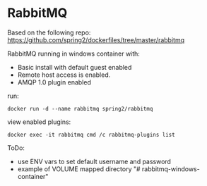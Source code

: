 # RabbitMQ 
Based on the following repo: https://github.com/spring2/dockerfiles/tree/master/rabbitmq

RabbitMQ running in windows container with:
- Basic install with default guest enabled
- Remote host access is enabled.
- AMQP 1.0 plugin enabled

run:
```
docker run -d --name rabbitmq spring2/rabbitmq
```


view enabled plugins:
```
docker exec -it rabbitmq cmd /c rabbitmq-plugins list
```

ToDo:
- use ENV vars to set default username and password
- example of VOLUME mapped directory
"# rabbitmq-windows-container" 
